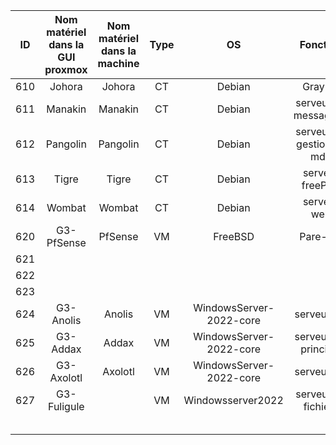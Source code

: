 | ID | Nom matériel dans la GUI proxmox | Nom matériel dans la machine | Type | OS | Fonction | Carte Réseau | IP | Nombre de disques | Taille Totale (en GO) | Espace libre (en GO) | Espace libre (en %) | RAM totale (en GO) | RAM utilisée (en %) | 
| :--: | :--: | :--: |:--: | :--: | :--: |:--: | :--: | :--: | :--: | :--: | :--: | :--: | :--: |
| 610 | Johora | Johora  | CT| Debian | Graylog | 625 | 172.24.255.10/24 | 1 | 31.20 | 1.6 | 5.18 |8 | 66.86  |  
| 611| Manakin | Manakin | CT|  Debian| serveur de messagerie |625|172.24.255.7/24 | 1 | 15.58 | 10.5 | 68 | 4 | 58.75 |  
| 612 | Pangolin| Pangolin |CT |Debian  | serveur de gestion de mdp | 625 |172.24.255.5/24|  1|  15.66|  14.2|  91|  1|  15.41|  
| 613 | Tigre | Tigre |CT | Debian |  serveur freePBX| 625 |172.24.255.11/24| 1 |9.75  | 2 |20.53  | 2 |  30|  
| 614 | Wombat | Wombat | CT |  Debian| serveur web | 625 |172.24.254.1/24|  1|  7.78|  6.63|  87.25| 1 |  5.67|  
|  620|  G3-PfSense | PfSense | VM| FreeBSD | Pare-feu| 1,625,640 |10.0.0.2/30,172.24.50.2/30, 172.24.254.254/24 | 1 | 7.4 | 6.5 |88  |  2|  45.32|  
| 621 |  |  | |  |  |  |  |  |  |  |  |  |  |  
| 622 |  |  | |  |  |  |  |  |  |  |  |  |  |  
| 623 |  |  | |  |  |  |  |  |  |  |  |  |  |  
| 624 |G3-Anolis  |Anolis  |VM | WindowsServer-2022-core | serveur AD |625  |  172.24.255.3/24  | 1 |  |  | 2 | 49.15 |  
| 625 |G3-Addax  |Addax  |VM |WindowsServer-2022-core|serveur AD principal|  625  |172.24.255.2/24 | 1 |  |  | 2 |39.21  |  
|  626| G3-Axolotl |Axolotl  |VM |  WindowsServer-2022-core  |serveur AD|  625|172.24.255.1/24 | 1 |  |  |  2|  64.17|  
|627 | G3-Fuligule |  |VM |Windowsserver2022|  serveur de fichiers| 625 |172.24.255.8/24 | 1 |  |  |  |  4| 59.25 |  
|  |  |  | |  |  |  |  |  |  |  |  |  |  |  
|  |  |  | |  |  |  |  |  |  |  |  |  |  |  
|  |  |  | |  |  |  |  |  |  |  |  |  |  |  
|  |  |  | |  |  |  |  |  |  |  |  |  |  |  
|  |  |  | |  |  |  |  |  |  |  |  |  |  |  

